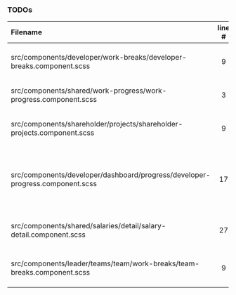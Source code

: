 ### TODOs
| Filename | line # | TODO
|:------|:------:|:------
| src/components/developer/work-breaks/developer-breaks.component.scss | 9 | Move to mixins api
| src/components/shared/work-progress/work-progress.component.scss | 3 | Use mixin API
| src/components/shareholder/projects/shareholder-projects.component.scss | 9 | Move to mixins api
| src/components/developer/dashboard/progress/developer-progress.component.scss | 17 | Do we need to use $sn-font-size-big?
| src/components/shared/salaries/detail/salary-detail.component.scss | 27 | Move to mixins api
| src/components/leader/teams/team/work-breaks/team-breaks.component.scss | 9 | Move to mixins api
